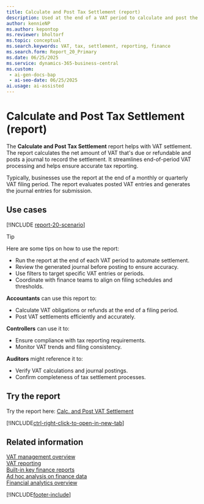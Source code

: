 ```yaml
---
title: Calculate and Post Tax Settlement (report)
description: Used at the end of a VAT period to calculate and post the amount payable or receivable for tax filing. Calculates VAT based on posted entries and creates a journal to record the VAT settlement. Typically run monthly or quarterly depending on filing frequency.
author: kennieNP
ms.author: kepontop
ms.reviewer: bholtorf
ms.topic: conceptual
ms.search.keywords: VAT, tax, settlement, reporting, finance
ms.search.form: Report_20_Primary
ms.date: 06/25/2025
ms.service: dynamics-365-business-central
ms.custom:
 - ai-gen-docs-bap
 - ai-seo-date: 06/25/2025
ai.usage: ai-assisted
---
```


# Calculate and Post Tax Settlement (report)

The **Calculate and Post Tax Settlement** report helps with VAT settlement. The report calculates the net amount of VAT that's due or refundable and posts a journal to record the settlement. It streamlines end-of-period VAT processing and helps ensure accurate tax reporting.

Typically, businesses use the report at the end of a monthly or quarterly VAT filing period. The report evaluates posted VAT entries and generates the journal entries for submission.

## Use cases

[!INCLUDE [report-20-scenario](../includes/report-20-scenario-include.md)]

> [!TIP]
> Here are some tips on how to use the report:
>
> * Run the report at the end of each VAT period to automate settlement.
> * Review the generated journal before posting to ensure accuracy.
> * Use filters to target specific VAT entries or periods.
> * Coordinate with finance teams to align on filing schedules and thresholds.

**Accountants** can use this report to:

* Calculate VAT obligations or refunds at the end of a filing period.
* Post VAT settlements efficiently and accurately.

**Controllers** can use it to:

* Ensure compliance with tax reporting requirements.
* Monitor VAT trends and filing consistency.

**Auditors** might reference it to:

* Verify VAT calculations and journal postings.
* Confirm completeness of tax settlement processes.

## Try the report

Try the report here: [Calc. and Post VAT Settlement](https://businesscentral.dynamics.com?report=20)

[!INCLUDE[ctrl-right-click-to-open-in-new-tab](../includes/ctrl-right-click-to-open-in-new-tab.md)]

## Related information

[VAT management overview](../finance-manage-vat.md)  
[VAT reporting](../finance-vat-reporting.md)  
[Built-in key finance reports](../finance-reports.md)  
[Ad hoc analysis on finance data](../ad-hoc-analysis-finance.md)  
[Financial analytics overview](../bi.md)  

[!INCLUDE[footer-include](../includes/footer-banner.md)]